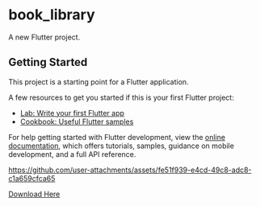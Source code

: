 # book_library

A new Flutter project.

## Getting Started

This project is a starting point for a Flutter application.

A few resources to get you started if this is your first Flutter project:

- [Lab: Write your first Flutter app](https://docs.flutter.dev/get-started/codelab)
- [Cookbook: Useful Flutter samples](https://docs.flutter.dev/cookbook)

For help getting started with Flutter development, view the
[online documentation](https://docs.flutter.dev/), which offers tutorials,
samples, guidance on mobile development, and a full API reference.




https://github.com/user-attachments/assets/fe51f939-e4cd-49c8-adc8-c1a659cfca65



[Download Here](https://drive.google.com/file/d/1pINZ-XQ83-9BZqtFDy3L5N9qqmC0iLGH/view)
